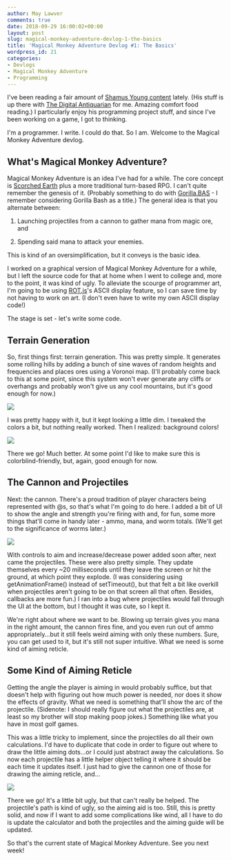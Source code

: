 ```yaml
---
author: May Lawver
comments: true
date: 2018-09-29 16:00:02+00:00
layout: post
slug: magical-monkey-adventure-devlog-1-the-basics
title: 'Magical Monkey Adventure Devlog #1: The Basics'
wordpress_id: 21
categories:
- Devlogs
- Magical Monkey Adventure
- Programming
---
```


I've been reading a fair amount of [Shamus Young content](https://www.shamusyoung.com/twentysidedtale/) lately. (His stuff is up there with [The Digital Antiquarian](https://www.filfre.net/) for me. Amazing comfort food reading.) I particularly enjoy his programming project stuff, and since I've been working on a game, I got to thinking.

I'm a programmer. I write. I could do that. So I am. Welcome to the Magical Monkey Adventure devlog.

<!-- more -->


## What's Magical Monkey Adventure?


Magical Monkey Adventure is an idea I've had for a while. The core concept is [Scorched Earth](https://en.wikipedia.org/wiki/Scorched_Earth_(video_game)) plus a more traditional turn-based RPG. I can't quite remember the genesis of it. (Probably something to do with [Gorilla.BAS](https://en.wikipedia.org/wiki/Gorillas_(video_game)) - I remember considering Gorilla Bash as a title.) The general idea is that you alternate between:




  1. Launching projectiles from a cannon to gather mana from magic ore, and


  2. Spending said mana to attack your enemies.


This is kind of an oversimplification, but it conveys is the basic idea.

I worked on a graphical version of Magical Monkey Adventure for a while, but I left the source code for that at home when I went to college and, more to the point, it was kind of ugly. To alleviate the scourge of programmer art, I'm going to be using [ROT.js](http://ondras.github.io/rot.js/)'s ASCII display feature, so I can save time by not having to work on art. (I don't even have to write my own ASCII display code!)

The stage is set - let's write some code.


## Terrain Generation


So, first things first: terrain generation. This was pretty simple. It generates some rolling hills by adding a bunch of sine waves of random heights and frequencies and places ores using a Voronoi map. (I'll probably come back to this at some point, since this system won't ever generate any cliffs or overhangs and probably won't give us any cool mountains, but it's good enough for now.)

![](/blog/assets/img/landgenUnfilled.png)

I was pretty happy with it, but it kept looking a little dim. I tweaked the colors a bit, but nothing really worked. Then I realized: background colors!

![](/blog/assets/img/landgenFilled.png)

There we go! Much better. At some point I'd like to make sure this is colorblind-friendly, but, again, good enough for now.


## The Cannon and Projectiles


Next: the cannon. There's a proud tradition of player characters being represented with @s, so that's what I'm going to do here. I added a bit of UI to show the angle and strength you're firing with and, for fun, some more things that'll come in handy later - ammo, mana, and worm totals. (We'll get to the significance of worms later.)

![](/blog/assets/img/cannonAndUI.png)

With controls to aim and increase/decrease power added soon after, next came the projectiles. These were also pretty simple. They update themselves every ~20 milliseconds until they leave the screen or hit the ground, at which point they explode. (I was considering using getAnimationFrame() instead of setTimeout(), but that felt a bit like overkill when projectiles aren't going to be on that screen all that often. Besides, callbacks are more fun.) I ran into a bug where projectiles would fall through the UI at the bottom, but I thought it was cute, so I kept it.

We're right about where we want to be. Blowing up terrain gives you mana in the right amount, the cannon fires fine, and you even run out of ammo appropriately...but it still feels weird aiming with only these numbers. Sure, you can get used to it, but it's still not super intuitive. What we need is some kind of aiming reticle.


## Some Kind of Aiming Reticle


Getting the angle the player is aiming in would probably suffice, but that doesn't help with figuring out how much power is needed, nor does it show the effects of gravity. What we need is something that'll show the arc of the projectile. (Sidenote: I should really figure out what the projectiles are, at least so my brother will stop making poop jokes.) Something like what you have in most golf games.

This was a little tricky to implement, since the projectiles do all their own calculations. I'd have to duplicate that code in order to figure out where to draw the little aiming dots...or I could just abstract away the calculations. So now each projectile has a little helper object telling it where it should be each time it updates itself. I just had to give the cannon one of those for drawing the aiming reticle, and...

![](/blog/assets/img/aimingReticle.png)

There we go! It's a little bit ugly, but that can't really be helped. The projectile's path is kind of ugly, so the aiming aid is too. Still, this is pretty solid, and now if I want to add some complications like wind, all I have to do is update the calculator and both the projectiles and the aiming guide will be updated.

So that's the current state of Magical Monkey Adventure. See you next week!
